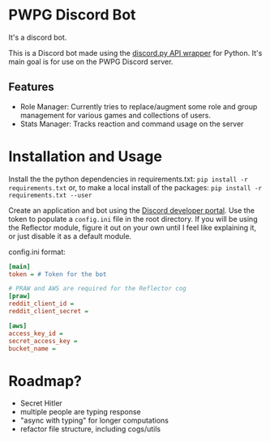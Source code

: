 # PWPG Discord Bot
It's a discord bot.

This is a Discord bot made using the [discord.py API wrapper](https://github.com/Rapptz/discord.py) for Python. It's main goal is for use on the PWPG Discord server.

## Features
- Role Manager: Currently tries to replace/augment some role and group management for various games and collections of users.
- Stats Manager: Tracks reaction and command usage on the server


# Installation and Usage

Install the the python dependencies in requirements.txt:
`pip install -r requirements.txt`
or, to make a local install of the packages:
`pip install -r requirements.txt --user`

Create an application and bot using the [Discord developer portal](link). Use the token to populate a `config.ini` file in the root directory. If you will be using the Reflector module, figure it out on your own until I feel like explaining it, or just disable it as a default module.

config.ini format:

```ini
[main]
token = # Token for the bot

# PRAW and AWS are required for the Reflector cog
[praw]
reddit_client_id =
reddit_client_secret =

[aws]
access_key_id =
secret_access_key =
bucket_name =
```

# Roadmap?

- Secret Hitler
- multiple people are typing response
- "async with typing" for longer computations
- refactor file structure, including cogs/utils

